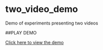 # two_video_demo
Demo of experiments presenting two videos

##PLAY DEMO

[Click here to view the demo](https://mzettersten.github.io/two_video_demo/jspsych-two-videos.html)
